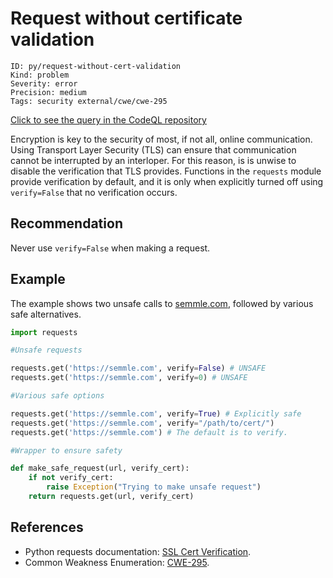 # Request without certificate validation

```
ID: py/request-without-cert-validation
Kind: problem
Severity: error
Precision: medium
Tags: security external/cwe/cwe-295

```
[Click to see the query in the CodeQL repository](https://github.com/github/codeql/tree/main/python/ql/src/Security/CWE-295/RequestWithoutValidation.ql)

Encryption is key to the security of most, if not all, online communication. Using Transport Layer Security (TLS) can ensure that communication cannot be interrupted by an interloper. For this reason, is is unwise to disable the verification that TLS provides. Functions in the `requests` module provide verification by default, and it is only when explicitly turned off using `verify=False` that no verification occurs.


## Recommendation
Never use `verify=False` when making a request.


## Example
The example shows two unsafe calls to [semmle.com](https://semmle.com), followed by various safe alternatives.


```python
import requests

#Unsafe requests

requests.get('https://semmle.com', verify=False) # UNSAFE
requests.get('https://semmle.com', verify=0) # UNSAFE

#Various safe options

requests.get('https://semmle.com', verify=True) # Explicitly safe
requests.get('https://semmle.com', verify="/path/to/cert/")
requests.get('https://semmle.com') # The default is to verify.

#Wrapper to ensure safety

def make_safe_request(url, verify_cert):
    if not verify_cert:
        raise Exception("Trying to make unsafe request")
    return requests.get(url, verify_cert)

```

## References
* Python requests documentation: [SSL Cert Verification](http://docs.python-requests.org/en/master/user/advanced/#ssl-cert-verification).
* Common Weakness Enumeration: [CWE-295](https://cwe.mitre.org/data/definitions/295.html).